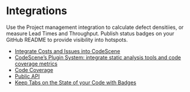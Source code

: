 # Integrations

Use the Project management integration to calculate defect densitiies, or measure Lead Times and Throughput.
Publish status badges on your GitHub README to provide visibility into hotspots.

* [Integrate Costs and Issues into CodeScene](integrate-project-management-data.md)
* [CodeScene’s Plugin System: integrate static analysis tools and code coverage metrics](plugins/codescene-plugins.md)
* [Code Coverage](code-coverage.md)
* [Public API](rest-api.md)
* [Keep Tabs on the State of your Code with Badges](publish-status-badges.md)
